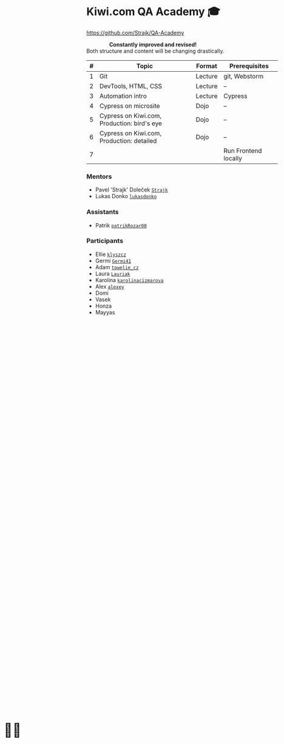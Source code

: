 # Kiwi.com QA Academy 🎓

<i class="fab fa-github"></i> <https://github.com/Strajk/QA-Academy>

<b-alert show variant="warning" style="padding-left: 60px">
  <big style="font-size: 250%; position: absolute; left: 10px; top: 50%; transform: translateY(-50%);">👷‍♂️</big>
  <b>Constantly improved and revised!</b><br>Both structure and content will be changing drastically.
</b-alert>

| #  | Topic                                       | Format  | Prerequisites                |
|----|---------------------------------------------|---------|------------------------------|
| 1  | Git                                         | Lecture | git, Webstorm                |
| 2  | DevTools, HTML, CSS                         | Lecture | –                            |
| 3  | Automation intro                            | Lecture | Cypress                      |
| 4  | Cypress on microsite                        | Dojo    | –                            |
| 5  | Cypress on Kiwi.com, Production: bird's eye | Dojo    | –                            |
| 6  | Cypress on Kiwi.com, Production: detailed   | Dojo    | –                            |
| 7  |                                             |         | Run Frontend locally         |

### Mentors

* Pavel 'Strajk' Doleček [`Strajk`](https://github.com/strajk/)
* Lukas Donko [`lukasdonko`](https://github.com/lukasdonko)

### Assistants

* Patrik [`patrikRozar00`](https://github.com/patrikRozar00/)

### Participants

* Ellie [`klyszcz`](https://github.com/klyszcz)
* Germi [`Germi41`](https://github.com/Germi41)
* Adam [`towelie_cz`](https://github.com/adam-olser)
* Laura [`Lauriak`](https://github.com/Lauriak)
* Karolina [`karolinacizmarova`](https://github.com/karolinacizmarova)
* Alex [`alexey`](https://gitlab.skypicker.com/alexey.tudakov)
* Domi
* Vasek
* Honza
* Mayyas
